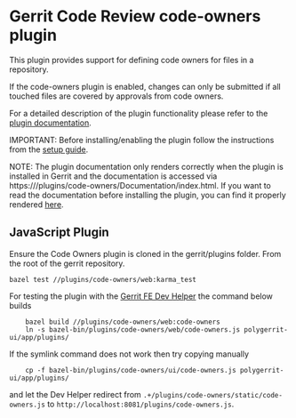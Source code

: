 # Gerrit Code Review code-owners plugin

This plugin provides support for defining code owners for files in a repository.

If the code-owners plugin is enabled, changes can only be submitted if all
touched files are covered by approvals from code owners.

For a detailed description of the plugin functionality please refer to the
[plugin documentation](https://android-review.googlesource.com/plugins/code-owners/Documentation/index.html).

IMPORTANT: Before installing/enabling the plugin follow the instructions from
the [setup guide](https://android-review.googlesource.com/plugins/code-owners/Documentation/setup-guide.html).

NOTE: The plugin documentation only renders correctly when the plugin is
installed in Gerrit and the documentation is accessed via
https://<gerrit-host>/plugins/code-owners/Documentation/index.html. If you want
to read the documentation before installing the plugin, you can find it properly
rendered
[here](https://android-review.googlesource.com/plugins/code-owners/Documentation/index.html).

## JavaScript Plugin

Ensure the Code Owners plugin is cloned in the gerrit/plugins folder.
From the root of the gerrit repository.

```
bazel test //plugins/code-owners/web:karma_test
```

For testing the plugin with the
[Gerrit FE Dev Helper](https://gerrit.googlesource.com/gerrit-fe-dev-helper/)
the command below builds

```
    bazel build //plugins/code-owners/web:code-owners
    ln -s bazel-bin/plugins/code-owners/web/code-owners.js polygerrit-ui/app/plugins/
```

If the symlink command does not work then try copying manually

```
    cp -f bazel-bin/plugins/code-owners/ui/code-owners.js polygerrit-ui/app/plugins/
```



and let the Dev Helper redirect from
`.+/plugins/code-owners/static/code-owners.js` to
`http://localhost:8081/plugins/code-owners.js`.
